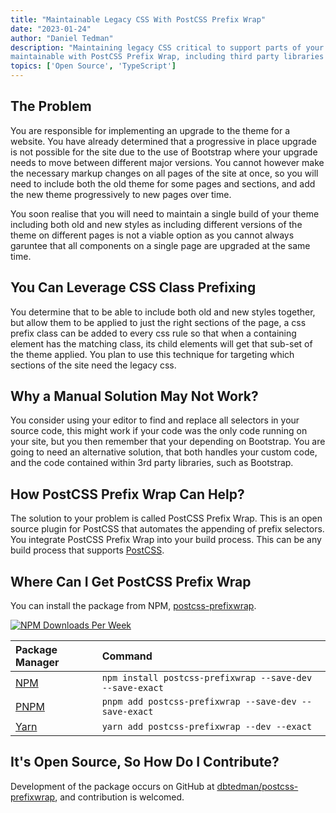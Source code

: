 ```yaml
---
title: "Maintainable Legacy CSS With PostCSS Prefix Wrap"
date: "2023-01-24"
author: "Daniel Tedman"
description: "Maintaining legacy CSS critical to support parts of your website that can not yet be upgraded, can be made
maintainable with PostCSS Prefix Wrap, including third party libraries that you do not maintain."
topics: ['Open Source', 'TypeScript']
---
```


## The Problem

You are responsible for implementing an upgrade to the theme for a website. You have already determined that a
progressive in place upgrade is not possible for the site due to the use of Bootstrap where your upgrade needs to move
between different major versions. You cannot however make the necessary markup changes on all pages of the site at once,
so you will need to include both the old theme for some pages and sections, and add the new theme progressively to new
pages over time.

You soon realise that you will need to maintain a single build of your theme including both old and new styles as
including different versions of the theme on different pages is not a viable option as you cannot always garuntee that
all components on a single page are upgraded at the same time.

## You Can Leverage CSS Class Prefixing

You determine that to be able to include both old and new styles together, but allow them to be applied to just the
right sections of the page, a css prefix class can be added to every css rule so that when a containing element has the
matching class, its child elements will get that sub-set of the theme applied. You plan to use this technique for
targeting which sections of the site need the legacy css.

## Why a Manual Solution May Not Work?

You consider using your editor to find and replace all selectors in your source code, this might work if your code was
the only code running on your site, but you then remember that your depending on Bootstrap. You are going to need an
alternative solution, that both handles your custom code, and the code contained within 3rd party libraries, such as
Bootstrap.

## How PostCSS Prefix Wrap Can Help?

The solution to your problem is called PostCSS Prefix Wrap. This is an open source plugin for PostCSS that automates the
appending of prefix selectors. You integrate PostCSS Prefix Wrap into your build process. This can be any build process
that supports [PostCSS](https://postcss.org).

## Where Can I Get PostCSS Prefix Wrap

You can install the package from NPM, [postcss-prefixwrap](https://www.npmjs.com/package/postcss-prefixwrap).

[![NPM Downloads Per Week](https://img.shields.io/npm/dw/postcss-prefixwrap?color=blue&logo=npm&style=for-the-badge)](https://www.npmjs.com/package/postcss-prefixwrap)

| Package Manager                                         | Command                                                  |
| :------------------------------------------------------ | :------------------------------------------------------- |
| [NPM](https://www.npmjs.com/package/postcss-prefixwrap) | `npm install postcss-prefixwrap --save-dev --save-exact` |
| [PNPM](https://pnpm.io)                                 | `pnpm add postcss-prefixwrap --save-dev --save-exact`    |
| [Yarn](https://yarnpkg.com/package/postcss-prefixwrap)  | `yarn add postcss-prefixwrap --dev --exact`              |

## It's Open Source, So How Do I Contribute?

Development of the package occurs on GitHub
at [dbtedman/postcss-prefixwrap](https://github.com/dbtedman/postcss-prefixwrap), and contribution is welcomed.
